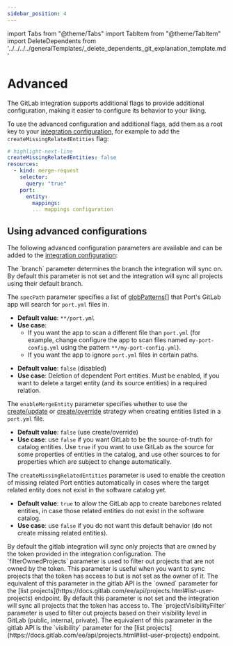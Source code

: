 ```yaml
---
sidebar_position: 4
---
```


import Tabs from "@theme/Tabs"
import TabItem from "@theme/TabItem"
import DeleteDependents from '../../../../generalTemplates/\_delete_dependents_git_explanation_template.md'

# Advanced

The GitLab integration supports additional flags to provide additional configuration, making it easier to configure its behavior to your liking.

To use the advanced configuration and additional flags, add them as a root key to your [integration configuration](./gitlab.md#the-integration-configuration), for example to add the
`createMissingRelatedEntities` flag:

```yaml showLineNumbers
# highlight-next-line
createMissingRelatedEntities: false
resources:
  - kind: merge-request
    selector:
      query: "true"
    port:
      entity:
        mappings:
        ... mappings configuration
```

## Using advanced configurations

The following advanced configuration parameters are available and can be added to the [integration configuration](./gitlab.md#the-integration-configuration):

<Tabs groupId="config" queryString="parameter">
<TabItem value="branch" label="branch">
The `branch` parameter determines the branch the integration will sync on.  
By default this parameter is not set and the integration will sync all projects using their default branch.
</TabItem>

<TabItem label="Spec path" value="specPath">

The `specPath` parameter specifies a list of [globPatterns](https://www.malikbrowne.com/blog/a-beginners-guide-glob-patterns)[] that Port's GitLab app will search for `port.yml` files in.

- **Default value**: `**/port.yml`
- **Use case**:
  - If you want the app to scan a different file than `port.yml` (for example, change configure the app to scan files named `my-port-config.yml` using the pattern `**/my-port-config.yml`).
  - If you want the app to ignore `port.yml` files in certain paths.

</TabItem>

<TabItem label="Delete dependent entities" value="deleteDependent">

<DeleteDependents/>

- **Default value**: `false` (disabled)
- **Use case**: Deletion of dependent Port entities. Must be enabled, if you want to delete a target entity (and its source entities) in a required relation.

</TabItem>

<TabItem label="Enable merge entity" value="enableMergeEntity">

The `enableMergeEntity` parameter specifies whether to use the [create/update](/build-your-software-catalog/custom-integration/api?operation=create-update#usage) or [create/override](/build-your-software-catalog/custom-integration/api?operation=create-override#usage) strategy when creating entities listed in a `port.yml` file.

- **Default value**: `false` (use create/override)
- **Use case**: use `false` if you want GitLab to be the source-of-truth for catalog entities. Use `true` if you want to use GitLab as the source for some properties of entities in the catalog, and use other sources to for properties which are subject to change automatically.

</TabItem>

<TabItem value="createMissingRelatedEntities" label="Create missing related entities">

The `createMissingRelatedEntities` parameter is used to enable the creation of missing related Port entities automatically in cases where the target related entity does not exist in the software catalog yet.

- **Default value**: `true` to allow the GitLab app to create barebones related entities, in case those related entities do not exist in the software catalog.
- **Use case**: use `false` if you do not want this default behavior (do not create missing related entities).

</TabItem>

<TabItem value="filterOwnedProjects" label="Filter owned projects">
By default the gitlab integration will sync only projects that are owned by the token provided in the integration configuration.
The `filterOwnedProjects` parameter is used to filter out projects that are not owned by the token.
This parameter is useful when you want to sync projects that the token has access to but is not set as the owner of it.
The equivalent of this parameter in the gitlab API is the `owned` parameter for the [list projects](https://docs.gitlab.com/ee/api/projects.html#list-user-projects) endpoint.
</TabItem>

<TabItem value="projectVisibilityFilter" label="Filter projects">
By default this parameter is not set and the integration will sync all projects that the token has access to.
The `projectVisibilityFilter` parameter is used to filter out projects based on their visibility level in GitLab (public, internal, private).
The equivalent of this parameter in the gitlab API is the `visibility` parameter for the [list projects](https://docs.gitlab.com/ee/api/projects.html#list-user-projects) endpoint.
</TabItem>

</Tabs>